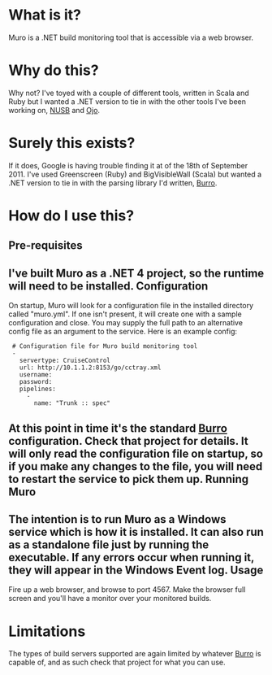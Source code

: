 What is it?
===========
Muro is a .NET build monitoring tool that is accessible via a web browser.  

Why do this?
============
Why not?  I've toyed with a couple of different tools, written in Scala and Ruby but I wanted a .NET version to tie in with the other tools I've been working on, [NUSB](https://github.com/thenathanjones/nusb) and [Ojo](https://github.com/thenathanjones/ojo).

Surely this exists?
===================
If it does, Google is having trouble finding it at of the 18th of September 2011.  I've used Greenscreen (Ruby) and BigVisibleWall (Scala) but wanted a .NET version to tie in with the parsing library I'd written, [Burro](https://github.com/thenathanjones/burro).

How do I use this?
==================
Pre-requisites
--------------
I've built Muro as a .NET 4 project, so the runtime will need to be installed.
Configuration
-------------
On startup, Muro will look for a configuration file in the installed directory called "muro.yml".  If one isn't present, it will create one with a sample configuration and close.  You may supply the full path to an alternative config file as an argument to the service. 
Here is an example config:

     # Configuration file for Muro build monitoring tool
     -
       servertype: CruiseControl
       url: http://10.1.1.2:8153/go/cctray.xml
       username: 
       password: 
       pipelines:
         -
           name: "Trunk :: spec"
           
At this point in time it's the standard [Burro](https://github.com/thenathanjones/burro) configuration.  Check that project for details.
It will only read the configuration file on startup, so if you make any changes to the file, you will need to restart the service to pick them up.
Running Muro
-------------
The intention is to run Muro as a Windows service which is how it is installed.  It can also run as a standalone file just by running the executable.  If any errors occur when running it, they will appear in the Windows Event log.
Usage
-----
Fire up a web browser, and browse to port 4567.  Make the browser full screen and you'll have a monitor over your monitored builds.

Limitations
===========
The types of build servers supported are again limited by whatever [Burro](https://github.com/thenathanjones/burro) is capable of, and as such check that project for what you can use.